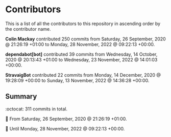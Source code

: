 # Contributors

This is a list of all the contributors to this repository in ascending order by the contributor name.

**Colin Mackay** contributed 250 commits from Saturday, 26 September, 2020 @ 21:26:19 +01:00 to Monday, 28 November, 2022 @ 09:22:13 +00:00.

**dependabot[bot]** contributed 39 commits from Wednesday, 14 October, 2020 @ 20:13:43 +01:00 to Wednesday, 23 November, 2022 @ 14:01:03 +00:00.

**StravaigBot** contributed 22 commits from Monday, 14 December, 2020 @ 19:28:09 +00:00 to Sunday, 13 November, 2022 @ 14:36:28 +00:00.

## Summary

:octocat: 311 commits in total.

:date: From Saturday, 26 September, 2020 @ 21:26:19 +01:00.

:date: Until Monday, 28 November, 2022 @ 09:22:13 +00:00.

